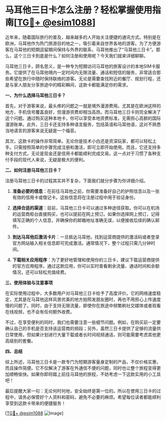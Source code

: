 # 马耳他三日卡怎么注册？轻松掌握使用指南[[TG💪+ @esim1088](https://t.me/s/esim1088)]

近年来，随着国际旅行的普及，越来越多的人开始关注便捷的通讯方式。特别是在欧洲，马耳他作为热门旅游目的地之一，吸引着来自世界各地的游客。为了方便游客在马耳他的短期逗留期间保持与外界的联系，马耳他推出了“马耳他三日卡”。那么，这个三日卡到底是什么？如何注册和使用呢？今天我们就来详细聊聊。

马耳他三日卡，顾名思义，是一种专为短期访问马耳他的旅客设计的本地SIM卡服务。它提供了在马耳他境内一定时间内无限流量、通话和短信的服务，非常适合那些希望在旅行中随时保持联络的游客。无论是需要查找附近的餐厅、规划行程，还是与家人朋友分享旅途中的精彩瞬间，这款卡都能满足你的需求。

**一、为什么选择马耳他三日卡？**

首先，对于游客来说，最头疼的问题之一就是境外漫游费用。尤其是在欧洲这样的地方，手机信号覆盖良好，但漫游资费却相当高昂。而马耳他三日卡则完全解决了这个问题。通过购买这种本地卡，你可以享受本地资费标准，无需担心高额的国际漫游账单。此外，三日卡还支持多种语言服务，包括英语和马耳他语，这对不熟悉当地语言的游客来说无疑是一个福音。

其次，这款卡的操作非常简单。无论你是技术小白还是资深玩家，都可以轻松上手。只需按照简单的步骤完成注册和激活，即可立即开始使用。而且，它还支持多种支付方式，无论是现金还是信用卡都能顺利完成交易。这一点对于习惯了各种支付手段的现代人来说，无疑是极大的便利。

**二、如何注册马耳他三日卡？**

注册马耳他三日卡的过程其实并不复杂，下面我们就分步骤为你详细介绍。

1. **准备必要的信息**：在前往马耳他之前，你需要准备好自己的护照信息以及一张有效的信用卡或借记卡。这些信息将在注册过程中用于验证身份。

2. **选择合适的渠道**：目前，马耳他三日卡可以通过多种途径获取。你可以在机场的运营商柜台直接购买，也可以提前在网上预订。如果你选择网上预订，记得填写正确的个人信息，并确保你的邮箱地址准确无误，以便接收后续的确认邮件。

3. **到达马耳他后激活卡片**：一旦抵达马耳他，找到运营商提供的激活码或者登录官方网站输入相关信息即可完成激活。通常情况下，整个过程只需几分钟时间。

4. **下载相关应用程序**：为了更好地管理和使用你的三日卡，建议下载运营商提供的官方应用程序。通过这款应用，你可以实时查看剩余流量、通话时间和余额情况，还可以轻松充值续费。

**三、使用体验与注意事项**

在实际使用过程中，大多数用户对马耳他三日卡给予了高度评价。它的网络速度稳定，尤其是在马耳他这样风景优美的地方拍照发朋友圈时，再也不用担心上传速度慢的问题了。同时，由于支持无限流量，即使你在旅途中频繁刷社交媒体或者观看在线视频，也不会有任何额外收费。

不过，在享受便利的同时，我们也需要注意一些细节问题。例如，在购买前一定要确认自己的手机是否支持该运营商的频段；另外，虽然三日卡提供了足够的流量供日常使用，但如果计划进行大量下载或者长时间视频通话，则可能需要考虑其他更高级别的套餐。

**四、总结**

综上所述，马耳他三日卡是一款专门为短期游客量身定制的产品，不仅价格实惠，而且操作简便。它不仅解决了游客在外通信不便的问题，同时也让整个旅程变得更加顺畅愉快。如果你即将踏上前往马耳他的旅程，不妨考虑一下这款实用的小工具吧！

最后提醒大家一句：无论何时何地，安全始终是第一位的。所以在使用三日卡的过程中，请务必保管好个人资料和密码，避免不必要的麻烦。希望每位读者都能顺利享受到这款卡带来的便捷服务！

[[TG💪+ @esim1088](https://t.me/s/esim1088) ![Image](https://i.postimg.cc/4NQfJmqS/Snipaste-2025-05-13-00-14-12.png)]